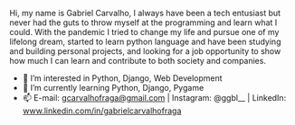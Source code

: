 Hi, my name is Gabriel Carvalho, I always have been a tech entusiast but never had the guts to throw myself at the programming and learn what I could.
With the pandemic I tried to change my life and pursue one of my lifelong dream, started to learn python language and have been studying and building personal projects, and looking for a job opportunity to show how much I can learn and contribute to both society and companies.

- 👀 I’m interested in Python, Django, Web Development
- 🌱 I’m currently learning Python, Django, Pygame
- 📫 E-mail: gcarvalhofraga@gmail.com | Instagram: @ggbl__ | LinkedIn: www.linkedin.com/in/gabrielcarvalhofraga

<!---
gCarvalhoF/gCarvalhoF is a ✨ special ✨ repository because its `README.md` (this file) appears on your GitHub profile.
You can click the Preview link to take a look at your changes.
--->
